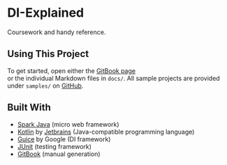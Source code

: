 # DI-Explained

Coursework and handy reference.

## Using This Project

To get started, open either the [GitBook page](https://emberwalker.gitbooks.io/dependency-injection/content/docs/1-introduction.html)  
or the individual Markdown files in `docs/`. All sample projects are provided under `samples/` on [GitHub](https://github.com/Emberwalker/DI-Explained).

## Built With

* [Spark Java](http://sparkjava.com/) \(micro web framework\)
* [Kotlin](https://kotlinlang.org/) by [Jetbrains](https://www.jetbrains.com/) \(Java-compatible programming language\)
* [Guice](https://github.com/google/guice) by Google \(DI framework\)
* [JUnit](http://junit.org/junit4/) \(testing framework\)
* [GitBook](https://www.gitbook.com/) \(manual generation\)



